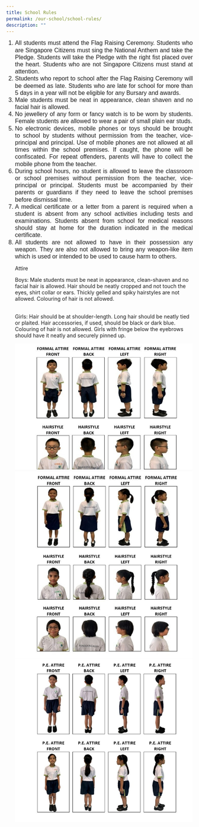 ```yaml
---
title: School Rules
permalink: /our-school/school-rules/
description: ""
---
```

<ol><li style="line-height:1.2; font-size:16px; font-family:Arial; text-align:justify;">All students must attend the Flag Raising Ceremony. Students who are Singapore Citizens must sing the National Anthem and take the Pledge. Students will take the Pledge with the right fist placed over the heart. Students who are not Singapore Citizens must stand at attention.</li>
<li style="line-height:1.2; font-size:16px; font-family:Arial; text-align:justify;">Students who report to school after the Flag Raising Ceremony will be deemed as late. Students who are late for school for more than 5 days in a year will not be eligible for any Bursary and awards.</li>

<li style="line-height:1.2; font-size:16px; font-family:Arial; text-align:justify;">Male students must be neat in appearance, clean shaven and no facial hair is allowed.</li>

<li style="line-height:1.2; font-size:16px; font-family:Arial; text-align:justify;">No jewellery of any form or fancy watch is to be worn by students. Female students are allowed to wear a pair of small plain ear studs.</li>

<li style="line-height:1.2; font-size:16px; font-family:Arial; text-align:justify;">No electronic devices, mobile phones or toys should be brought to school by students without permission from the teacher, vice-principal and principal. Use of mobile phones are not allowed at all times within the school premises. If caught, the phone will be confiscated. For repeat offenders, parents will have to collect the mobile phone from the teacher.</li>

<li style="line-height:1.2; font-size:16px; font-family:Arial; text-align:justify;">During school hours, no student is allowed to leave the classroom or school premises without permission from the teacher, vice-principal or principal. Students must be accompanied by their parents or guardians if they need to leave the school premises before dismissal time.</li>

<li style="line-height:1.2; font-size:16px; font-family:Arial; text-align:justify;">A medical certificate or a letter from a parent is required when a student is absent from any school activities including tests and examinations. Students absent from school for medical reasons should stay at home for the duration indicated in the medical certificate.</li>

<li style="line-height:1.2; font-size:16px; font-family:Arial; text-align:justify;">All students are not allowed to have in their possession any weapon. They are also not allowed to bring any weapon-like item which is used or intended to be used to cause harm to others.</li>
	
<p style="">Attire<br>

Boys: Male students must be neat in appearance, clean-shaven and no facial hair is allowed. Hair should be neatly cropped and not touch the eyes, shirt collar or ears. Thickly gelled and spiky hairstyles are not allowed. Colouring of hair is not allowed.<br><br>

Girls: Hair should be at shoulder-length. Long hair should be neatly tied or plaited. Hair accessories, if used, should be black or dark blue. Colouring of hair is not allowed. Girls with fringe below the eyebrows should have it neatly and securely pinned up.	
	
<img src="/images/Our%20School/Student%20Attire%201%20updated.jpg">
	<img src="/images/Our%20School/Student%20Attire%202%20updated.jpg">
<img src="/images/Our%20School/Student%20Attire%203.jpg">